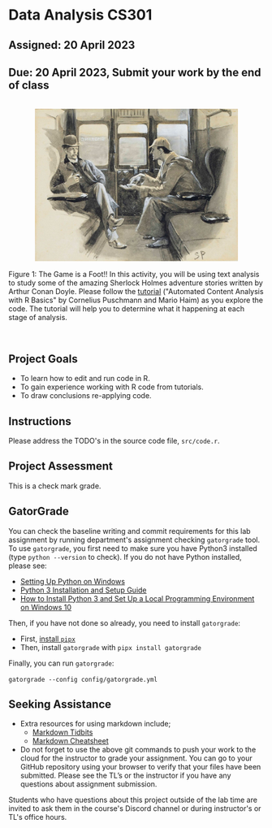 # Data Analysis  CS301

## Assigned: 20 April 2023

## Due: 20 April 2023, Submit your work by the end of class


<!-- add a line drop -->
<center>
&#x200B;
</center>

<center>
<img src="graphics/sh_train_i.jpg" alt="221b BakerStreet" height = "300">
</center>

Figure 1: The Game is a Foot!! In this activity, you will be using text analysis to study some of the amazing Sherlock Holmes adventure stories written by Arthur Conan Doyle. Please follow the [tutorial](https://content-analysis-with-r.com/1-basics.html) ("Automated Content Analysis with R Basics" by Cornelius Puschmann and Mario Haim) as you explore the code. The tutorial will help you to determine what it happening at each stage of analysis.

<!-- add a line drop -->
<center>
&#x200B;
</center>



## Project Goals

* To learn how to edit and run code in R.
* To gain experience working with R code from tutorials.
* To draw conclusions re-applying code.

## Instructions

Please address the TODO's in the source code file, `src/code.r`.

## Project Assessment

This is a check mark grade.

## GatorGrade

You can check the baseline writing and commit requirements for this lab assignment by running department's assignment checking `gatorgrade` tool. To use `gatorgrade`, you first need to make sure you have Python3 installed (type `python --version` to check). If you do not have Python installed, please see:

- [Setting Up Python on Windows](https://realpython.com/lessons/python-windows-setup/)
- [Python 3 Installation and Setup Guide](https://realpython.com/installing-python/)
- [How to Install Python 3 and Set Up a Local Programming Environment on Windows 10](https://www.digitalocean.com/community/tutorials/how-to-install-python-3-and-set-up-a-local-programming-environment-on-windows-10)

Then, if you have not done so already, you need to install `gatorgrade`:

- First, [install `pipx`](https://pypa.github.io/pipx/installation/)
- Then, install `gatorgrade` with `pipx install gatorgrade`

Finally, you can run `gatorgrade`:

`gatorgrade --config config/gatorgrade.yml`

## Seeking Assistance

* Extra resources for using markdown include;
  + [Markdown Tidbits](https://www.youtube.com/watch?v=cdJEUAy5IyA)
  + [Markdown Cheatsheet](https://github.com/adam-p/markdown-here/wiki/Markdown-Cheatsheet)
* Do not forget to use the above git commands to push your work to the cloud for the instructor to grade your assignment. You can go to your GitHub repository using your browser to verify that your files have been submitted. Please see the TL’s or the instructor if you have any questions about assignment submission.

Students who have questions about this project outside of the lab time are invited
to ask them in the course's Discord channel or during instructor's or TL's office hours.
